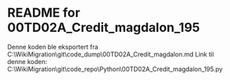 # README for 00TD02A_Credit_magdalon_195
Denne koden ble eksportert fra C:\WikiMigration\git\code_dump\00TD02A_Credit_magdalon.md
Link til denne koden: C:\WikiMigration\git\code_repo\Python\00TD02A_Credit_magdalon_195.py
